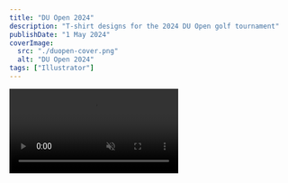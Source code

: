```yaml
---
title: "DU Open 2024"
description: "T-shirt designs for the 2024 DU Open golf tournament"
publishDate: "1 May 2024"
coverImage:
  src: "./duopen-cover.png"
  alt: "DU Open 2024"
tags: ["Illustrator"]
---
```

<div class="w-full">
<video class="mx-auto" autoplay loop muted playsinline>
  <source src="/video/du-open.mp4" type="video/mp4" />
  Your browser does not support the video tag.
</video>
</div>
